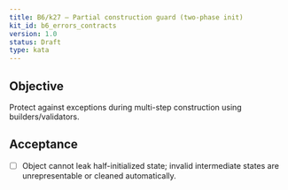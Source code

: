 ```yaml
---
title: B6/k27 — Partial construction guard (two-phase init)
kit_id: b6_errors_contracts
version: 1.0
status: Draft
type: kata
---
```

## Objective
Protect against exceptions during multi-step construction using builders/validators.
## Acceptance
- [ ] Object cannot leak half-initialized state; invalid intermediate states are unrepresentable or cleaned automatically.
